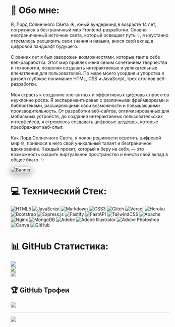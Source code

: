 # 💫 Обо мне:
Я, Лорд Солнечного Света ☀️, юный вундеркинд в возрасте 14 лет, погрузился в безграничный мир Frontend-разработки. Словно неограниченный источник света, который освещает путь 💡, я неустанно стремлюсь расширить свои знания и навыки, внося свой вклад в цифровой ландшафт будущего.<br><br>С ранних лет я был заворожен возможностями, которые таит в себе веб-разработка. Этот мир привлек меня своим сочетанием творчества и технологии, позволяя создавать интерактивные и увлекательные впечатления для пользователей. По мере моего усердия и упорства я развил глубокое понимание HTML, CSS и JavaScript, трех столпов веб-разработки.<br><br>Моя страсть к созданию элегантных и эффективных цифровых проектов неуклонно росла. Я экспериментировал с различными фреймворками и библиотеками, расширяющими свои возможности и повышающими производительность. От разработки веб-сайтов, оптимизированных для мобильных устройств, до создания интерактивных пользовательских интерфейсов, я стремлюсь создавать цифровые шедевры, которые преображают веб-опыт.<br><br>Как Лорд Солнечного Света, я полон решимости осветить цифровой мир 🌐, привнося в него свой уникальный талант и безграничное вдохновение. Каждый проект, который я беру на себя, — это возможность озарить виртуальное пространство и внести свой вклад в общее благо. ✨

<img style="border-radius: 12px;box-shadow: 1px 4px 19px 4px #0000004a;" src="https://cdn.glitch.global/3ec046e6-daca-4629-8edf-a932ffba4b90/banner?v=1718011275702" alt="Banner" width="auto" height="auto">

# 💻 Технический Стек:
![HTML5](https://img.shields.io/badge/html5-%23E34F26.svg?style=for-the-badge&logo=html5&logoColor=white) ![JavaScript](https://img.shields.io/badge/javascript-%23323330.svg?style=for-the-badge&logo=javascript&logoColor=%23F7DF1E) ![Markdown](https://img.shields.io/badge/markdown-%23000000.svg?style=for-the-badge&logo=markdown&logoColor=white) ![CSS3](https://img.shields.io/badge/css3-%231572B6.svg?style=for-the-badge&logo=css3&logoColor=white) ![Glitch](https://img.shields.io/badge/glitch-%233333FF.svg?style=for-the-badge&logo=glitch&logoColor=white) ![Vercel](https://img.shields.io/badge/vercel-%23000000.svg?style=for-the-badge&logo=vercel&logoColor=white) ![Heroku](https://img.shields.io/badge/heroku-%23430098.svg?style=for-the-badge&logo=heroku&logoColor=white) ![Bootstrap](https://img.shields.io/badge/bootstrap-%238511FA.svg?style=for-the-badge&logo=bootstrap&logoColor=white) ![Express.js](https://img.shields.io/badge/express.js-%23404d59.svg?style=for-the-badge&logo=express&logoColor=%2361DAFB) ![Fastify](https://img.shields.io/badge/fastify-%23000000.svg?style=for-the-badge&logo=fastify&logoColor=white) ![FastAPI](https://img.shields.io/badge/FastAPI-005571?style=for-the-badge&logo=fastapi) ![TailwindCSS](https://img.shields.io/badge/tailwindcss-%2338B2AC.svg?style=for-the-badge&logo=tailwind-css&logoColor=white) ![Apache](https://img.shields.io/badge/apache-%23D42029.svg?style=for-the-badge&logo=apache&logoColor=white) ![Nginx](https://img.shields.io/badge/nginx-%23009639.svg?style=for-the-badge&logo=nginx&logoColor=white) ![MongoDB](https://img.shields.io/badge/MongoDB-%234ea94b.svg?style=for-the-badge&logo=mongodb&logoColor=white) ![Adobe](https://img.shields.io/badge/adobe-%23FF0000.svg?style=for-the-badge&logo=adobe&logoColor=white) ![Adobe Illustrator](https://img.shields.io/badge/adobe%20illustrator-%23FF9A00.svg?style=for-the-badge&logo=adobe%20illustrator&logoColor=white) ![Adobe Photoshop](https://img.shields.io/badge/adobe%20photoshop-%2331A8FF.svg?style=for-the-badge&logo=adobe%20photoshop&logoColor=white) ![Canva](https://img.shields.io/badge/Canva-%2300C4CC.svg?style=for-the-badge&logo=Canva&logoColor=white) ![GitHub](https://img.shields.io/badge/github-%23121011.svg?style=for-the-badge&logo=github&logoColor=white)
# 📊 GitHub Статистика:
![](https://github-readme-stats.vercel.app/api?username=lordofsunshine&theme=gruvbox_light&hide_border=true&include_all_commits=true&count_private=true)<br/>
![](https://github-readme-streak-stats.herokuapp.com/?user=lordofsunshine&theme=gruvbox_light&hide_border=true)<br/>
![](https://github-readme-stats.vercel.app/api/top-langs/?username=lordofsunshine&theme=gruvbox_light&hide_border=true&include_all_commits=true&count_private=true&layout=compact)

## 🏆 GitHub Трофеи
![](https://github-profile-trophy.vercel.app/?username=lordofsunshine&theme=dark&no-frame=false&no-bg=true&margin-w=4)

---
[![](https://visitcount.itsvg.in/api?id=lordofsunshine&icon=10&color=13)](https://visitcount.itsvg.in)
